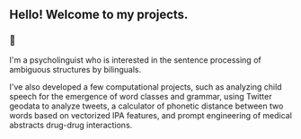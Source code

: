 ## Hello! Welcome to my projects.
### 🐌
I'm a psycholinguist who is interested in the sentence processing of ambiguous structures by bilinguals.

I've also developed a few computational projects, such as analyzing child speech for the emergence of word classes and grammar, using Twitter geodata to analyze tweets, a calculator of phonetic distance between two words based on vectorized IPA features, and prompt engineering of medical abstracts drug-drug interactions. 

<!--
**V090909/V090909** is a ✨ _special_ ✨ repository because its `README.md` (this file) appears on your GitHub profile.

Here are some ideas to get you started:

- 🔭 I’m currently working on ...
- 🌱 I’m currently learning ...
- 👯 I’m looking to collaborate on ...
- 🤔 I’m looking for help with ...
- 💬 Ask me about ...
- 📫 How to reach me: ...
- 😄 Pronouns: ...
- ⚡ Fun fact: ...
-->
